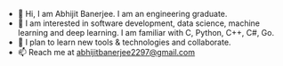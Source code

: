 - 👋 Hi, I am Abhijit Banerjee. I am an engineering graduate.
- 👀 I am interested in software development, data science, machine learning and deep learning. I am familiar with C, Python, C++, C#, Go.
- 💞 I plan to learn new tools & technologies and collaborate. 
- 📫 Reach me at abhijitbanerjee2297@gmail.com

<!---
abhijit01729/abhijit01729 is a ✨ special ✨ repository because its `README.md` (this file) appears on your GitHub profile.
You can click the Preview link to take a look at your changes.
--->
